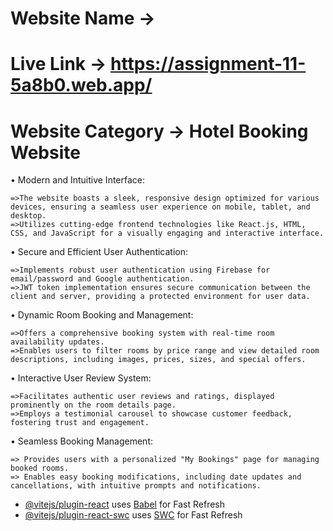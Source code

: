 # Website Name -> 
# Live Link ->  https://assignment-11-5a8b0.web.app/
# Website Category -> Hotel Booking Website

 • Modern and Intuitive Interface:

    =>The website boasts a sleek, responsive design optimized for various devices, ensuring a seamless user experience on mobile, tablet, and desktop.
    =>Utilizes cutting-edge frontend technologies like React.js, HTML, CSS, and JavaScript for a visually engaging and interactive interface.

• Secure and Efficient User Authentication:

    =>Implements robust user authentication using Firebase for email/password and Google authentication.
    =>JWT token implementation ensures secure communication between the client and server, providing a protected environment for user data.

• Dynamic Room Booking and Management:

    =>Offers a comprehensive booking system with real-time room availability updates.
    =>Enables users to filter rooms by price range and view detailed room descriptions, including images, prices, sizes, and special offers.

• Interactive User Review System:

    =>Facilitates authentic user reviews and ratings, displayed prominently on the room details page.
    =>Employs a testimonial carousel to showcase customer feedback, fostering trust and engagement.

• Seamless Booking Management:

    => Provides users with a personalized "My Bookings" page for managing booked rooms.
    => Enables easy booking modifications, including date updates and cancellations, with intuitive prompts and notifications.



- [@vitejs/plugin-react](https://github.com/vitejs/vite-plugin-react/blob/main/packages/plugin-react/README.md) uses [Babel](https://babeljs.io/) for Fast Refresh
- [@vitejs/plugin-react-swc](https://github.com/vitejs/vite-plugin-react-swc) uses [SWC](https://swc.rs/) for Fast Refresh
